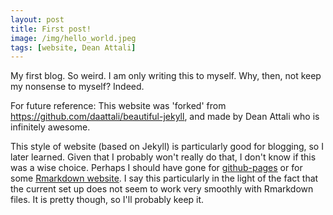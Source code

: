 ```yaml
---
layout: post
title: First post!
image: /img/hello_world.jpeg
tags: [website, Dean Attali]
---
```


My first blog. So weird. I am only writing this to myself. Why, then, not keep my nonsense to myself? Indeed. 

For future reference:
This website was 'forked' from https://github.com/daattali/beautiful-jekyll, and made by Dean Attali who is infinitely awesome. 

This style of website (based on Jekyll) is particularly good for blogging, so I later learned. Given that I probably won't really do that, I don't know if this was a wise choice. Perhaps I should have gone for [github-pages](https://pages.github.com/) or for some [Rmarkdown website](https://github.com/rstudio/rmarkdown/tree/gh-pages). I say this particularly in the light of the fact that the current set up does not seem to work very smoothly with Rmarkdown files. It is pretty though, so I'll probably keep it.  